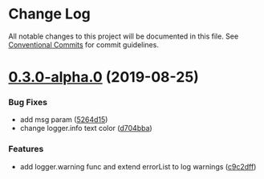 # Change Log

All notable changes to this project will be documented in this file.
See [Conventional Commits](https://conventionalcommits.org) for commit guidelines.

# [0.3.0-alpha.0](https://github.com/levblanc/arkitect/compare/@arkitect/ark-dev-utils@0.2.3-alpha.0...@arkitect/ark-dev-utils@0.3.0-alpha.0) (2019-08-25)


### Bug Fixes

* add msg param ([5264d15](https://github.com/levblanc/arkitect/commit/5264d15))
* change logger.info text color ([d704bba](https://github.com/levblanc/arkitect/commit/d704bba))


### Features

* add logger.warning func and extend errorList to log warnings ([c9c2dff](https://github.com/levblanc/arkitect/commit/c9c2dff))
